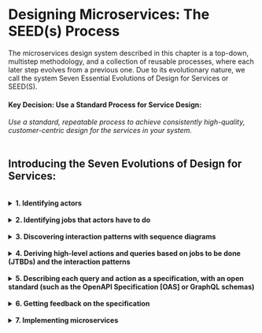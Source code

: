 # Designing Microservices: The SEED(s) Process

The microservices design system described in this chapter is a top-down, multistep 
methodology, and a collection of reusable processes, where each later step evolves
from a previous one. Due to its evolutionary nature, we call the system Seven Essential 
Evolutions of Design for Services or SEED(S).

#### **Key Decision: Use a Standard Process for Service Design:**
*Use a standard, repeatable process to achieve consistently high-quality, customer-centric 
design for the services in your system.*  
</br>

## Introducing the Seven Evolutions of Design for Services:
</br>
<details>
<summary><b>1. Identifying actors</b></summary>
</br>
SEED(S) takes a distinctly customer-centric approach, viewing as products the services 
it is used to design. By now the “APIs are products” mantra is not particularly novel. Typical plagues of API and service design in our industry are overabstraction and lack of clarity regarding user needs. Too many APIs are simply exposures of some database tables over HTTP or an attempt to provide direct networked access into application internals, via remote procedure calls (RPCs). 

#### **Key Decision: Scope Service Design Using Key Actors**
*Start service design by identifying key actors in your domain, to achieve customer-centric 
scoping of the capabilities represented by the services.*   
</br>

There are several fundamental rules for identifying the right set of actors for your goals:
1. Identifying the boundaries of what key traits differentiate various actors of 
our design is more important than identifying an excruciating level of detail for 
who the actors are.  
2. Overlapping or too-broad actor definitions are usually red flags.  
3. These needs and behaviors that distinguish one actor type from another are relevant.  
4. Less is more—you should use as few distinct actors as possible to describe your 
problem area, but no fewer than necessary. 

### **Example Actors in Our Sample Project**  

*Frequent flyer*

	Emma travels for work, has elite loyalty status with the airline, manages her 
	travel through her work’s reservation system, and uses a number of connected 
	apps to stay on top of her busy schedule. Due to her loyalty status, she 
	is eligible for many perks. Often planning trips on short notice, when 
	traveling with family, she typically uses loyalty miles.

*Family vacationer*

    Riley and their spouse are mostly traveling for vacations with their kid(s). 
	They usually plan trips well in advance, and travel infrequently.

*Airline customer service agent*

    Sean is an experienced customer service agent assisting travelers with booking, 
	rebooking, and resolving issues during travel and after through phone and online chat.


</details> </br>
<details>
<summary><b>2. Identifying jobs that actors have to do</b></summary>
</br>  

It is important to understand the jobs that actors have to get done, and only then 
should we create a solution that best addresses their needs. Any effective API or service design methodology operates under the premise that APIs and microservices are types of products, and in their design we can successfully employ the rich *product management* toolset that has been developed over many decades.   

*Consumers of APIs* are typically frontend (web, mobile) or third-party (partner) 
applications, while *consumers of microservices* are various parts of the system itself. When beginning work with microservices, it's helpful to keep in mind that it’s the problems that are timeless; solutions change and evolve all the time.   

</br>  

#### **Key Decision: Use Jobs as the Unit of Analysis**
*Use jobs that key actors have to get done, in your domain, as the unit of analysis for 
collecting requirements.*   
</br>   

User Stories revolve around a user persona; they start with *“as a persona,”* while Job Stories disregard the persona and instead emphasize the circumstance.  The SEED(S) process identifies actors to scope the list of jobs, but at the point of describing each job for that actor, we need to identify circumstances.   
</br>   

### **Using Job Story Format to Capture *Jobs to be Done* (JTBDs)**   

For each of the actors we identify, we need to discover top JTBDs for that actor.  The SEED(S) process uses the Job Stories format as defined by [Paul Adams](https://www.intercom.com/blog-the-dribbblisation-of-design):   

*"when __circumstance__, I want to __motivation__, so I can __goal__"*  
</br> 

#### **Key Decision: Use the Standard Job Story Format**  
*Use a standard format for capturing JTBDs (known as Job Story) to uniformly capture circumstances, motivations, and goals for all your jobs.*   
</br>   

### **Example JTBDs in Our Sample Project** 

*Frequent flyer*                                                                

1. *When* __Emma’s plans change__ and she is unable to travel on a previously 
booked flight, *she wants to* __easily reschedule her flight__, *so she 
can* __get a flight that works for her new plans__.

2. *When __Emma prefers an available seat__* other than the one she has been currently 
assigned, *she wants to __select the alternative seat__*, so *she can __enjoy her flight more__*.
                                                                                
*Family vacationer*                                                             

1. *When* __Riley is planning a flight__* for their family vacation, *they want to* be able to __filter available flights with multiple criteria, including: four adjacent seats available on the flight, the number of connections, connections that go through airports that have facilities friendly to young children, etc.,__ *so that their* __family can fly with maximum comfort__.

2. *When* __Riley is planning a quick, unplanned family getaway for a long weekend__, 
*they want to* __get suggestions for interesting available trips that are affordable and a short flight__ *so they* __can have a list of choices they can consider__.
                                                                                
*Airline customer service agent*  

1. *When* __a customer calls Sean__, *he wants to* __have a servicing ticket open pre-filled with customer information__, *so he can* start tracking the progress towards the resolution of the customer need.

2. *When* __a customer is asking Sean to find them a convenient flight for their trip__, *he wants to* __be able to find a fitting flight using a flexible set of filtering criteria__, *so he can* meet the customer need and book a flight.   
</br>   

Job Stories provide a great format for conversations with subject matter experts and actual customers, but they are not convenient for deriving actual technical requirements. 

</details> </br>
<details>
<summary><b>3. Discovering interaction patterns with sequence diagrams</b></summary>
</br>

To proceed with a good design, we need to understand the service interaction patterns of our subdomain. You will want to draw an interaction diagram, explaining the sequence of events within your model.  SEED(S) recommends employing Unified Modeling Language (UML) sequence diagrams for this task.

We highly recommend using one of the Markdown-based diagramming formats, such as [PlantUML](https://plantuml.com/).

We recommend this kind of approach because modeling in a microservices team is a team activity. Using a text-based format instead of a graphical file will allow team members to:   

* Keep modeling separate from everyone’s personal choice of editor.
* Easily and effectively version-control sources of the diagrams.
* The diagrams become code and anything you can do with the code, you can now do with your diagrams as well;

#### **Key Decision: Use PlantUML Sequence Diagrams to Discover Interaction Patterns**
*To discover interaction patterns in SEED(S) methodology, we choose to use UML sequence diagrams expressed in a textual (Markdown) format such as PlantUML.*

The Job Stories and actors represent the requirements of the physical world. They do not generally map to technical interactions one-to-one. Your interaction model of the events do not necessarily have to occur between the actors described in the first step of the SEED(S) process. Neither do they have to correspond to the jobs directly. Rather, your interaction diagrams may go a level deeper and show how the user-centric requirements translate into interactions between services at a technical level.

For instance the PlantUML text may read as follows:  
```yaml
@startuml
AgentServicing -> ReservationsApi: checkRes(reservationId)
ReservationsApi -> ReservationCRUD: reserve(data)
ReservationsApi -> ReservationCRUD: cancel(reservationId)
@enduml
```   
</br>   

![PlantUML](sequenceDiagram.png) | 
|:--:| 
| <b>A rendered PlantUML of the sample UML sequence</b>   
</br>  

Once we have the sequence diagrams of the interactions, we can capture the technical requirements for a microservice, or an API, in the form of a set of actions and queries described using a standard syntax.  

</details> </br>
<details>
<summary><b>4. Deriving high-level actions and queries based on jobs to be done (JTBDs) and the interaction patterns</b></summary>
</br>

Once we understand service interaction patterns and have had a chance to visualize those, we can transform jobs into more technically oriented interface contracts and greatly simplify our design process. In SEED(S) we model a system’s interface contracts as collections of two distinct types of interactions: the actions (“commands” in CQS) and the queries.   

#### **Key Decision: Separate Service Endpoints into Commands and Queries**   
*Use the CQS principle to model the action side of the services separate from the query side, and document each with their own standard format.*    

In SEED(S), queries are lookups with defined inputs and outputs. They should be clearly formulated contracts between a client and a server: what input a client sends and what response they expect. They are distinctly different from actions, in that queries do not modify the system state (they “have no side effects”).   

Actions, in contrast, are requests that cause some sort of state modification—they not only do have side effects, but their whole purpose is to cause side effects.   

We recommend using a standard format for capturing queries and actions. The template for queries looks something like this:

* An expressive description of a query
	* Input: list of input variables
	* Response: list of output data elements

Likewise, the standardized format for actions would look like the following:

* An expressive description of an action
	* Input: list of input variables
	* Expected outcome: description of the induced side effect
	* Response (optional): list of data elements in the response (if any)   

Note that Job Stories do not always produce exactly one query or action.    

### **Example Queries and Actions for Our Sample Project**   
</br>   

#### **Queries**  

One of our Job Stories described a *__family vacationer__* actor.  To satisfy the needs of such a job, we need a query contract that allows indication of all such preferences as inputs to the search query. Therefore, our query definition may look like the following:   

*Query 1: Flight Search*

* Input: `departure_date, return_date, origin_airport, destination_airport, number_of_passengers, baby_friendly_connections, adjacent_seats, max_connections, minimum_connection_time, max_connection_time, order_criteria [object], customer_id` (optional; to check loyalty privileges)
* Response: list of flights satisfying the criteria


*Query 2: Lookup of Alternative Flights for a Date Change*

* Input: `reservation_id, new_departure_date, new_return_date`
* Response: list of alternative flights   
</br>   

#### **Actions**  

*Travel Rebooking*

* Input: `original_reservation_id, new_flight_id, seat_ids[]`
* Expected outcome: new flight booked or error returned; if new flight is successfully booked, old one is canceled
* Response: success code or a detailed error object

*Seat Change*
* Input: `reservation_id, customer_id, requested_seat_ids[]`
* Expected outcome: new seat reserved if the seat is available and the traveler is qualified; old seat canceled if the new seat ends up being successfully reserved
* Response: success code, or a detailed error object

In some sophisticated cases, you may find that the actions and queries approach of defining interface contracts may not be sufficient. In these cases, to capture the more complex requirements, we highly recommend using [Matt McLarty’s Microservice Design Canvas](https://dzone.com/articles/streamlined-microservice-design-in-practice).  

</details> </br>
<details>
<summary><b>5. Describing each query and action as a specification, with an open standard (such as the OpenAPI Specification [OAS] or GraphQL schemas)</b></summary>
</br>

As a general rule, it is important to formally describe the interface contract of an API or a microservice before we start implementing it in code.   Contracts implemented using open standards such as the Open API Spec and GraphQL are widely supported by a rich set of tooling that allows easy rendering of documentation, streamlined creation of developer portals, etc.   

Microservices interconnections do not have to be RESTful APIs. Other popular choices include GraphQL, gRPC, and asynchronous event communications. At the time of writing, using JSON-, ProtoBuf-, or Avro-encoded messages on Kafka Streams seems to be a popular choice.   

Producing a formal API contract is a huge milestone for the design of APIs and microservices. Some may even consider it a job well done at this point. However, good API designs cannot end at this stage.   

</details> </br>
<details>
<summary><b>6. Getting feedback on the specification</b> </summary>
</br>

We need to show the draft design of the endpoints to the client developers who will be asked to use these APIs and services, and collect their feedback.   

#### **Key Decision: Collect Feedback on Your Service Designs**  
*Service design is not done until it is presented to the target audience for the service and feedback is collected and applied to the initial designs.*     

You need to keep in mind two groups of customers when designing services and APIs:
* End users of the system. Your APIs enable the user experiences for them.
* Client developers who will code against your services (APIs or microservices). They build end users’ experiences, such as web or mobile applications.   

At the beginning of the SEED(S) process, we interview the end users to collect and understand the Job Stories relevant to them. However, later in the process we start receiving feedback from the client developers. This can happen as early as the interactions design phase, and then again once the OAS is produced, before coding. This second group, API client developers, must be interviewed to test the usability of the designs, to avoid coding something that may end up being rejected by them due to poor usability.    

</details> </br>
<details>
<summary><b>7. Implementing microservices</b></summary>
</br>

### **Microservices Are Not Just Smaller APIs**   
*Microservices are not just smaller replacements for the APIs of the old days. Microservices provide the implementation of your system, while APIs should still be the outward-facing interface of a system.*   
</br>   

We think that if microservices replace anything, the things they replace are the modular components you used to build your systems with. If before you would build a large system by linking (statically or dynamically) various submodules together, in a microservices architecture the building blocks are networked services we call “microservices.”    

Note that a similar approach—of separating APIs into “internal ones, the ones you build with”; and “external ones, the ones that are optimized for consumption by frontends”—has been described by Phil Calçado as the [Backend for Frontend pattern](https://philcalcado.com/2015/09/18/the_back_end_for_front_end_pattern_bff.html) when he was at SoundCloud, and by [Daniel Jacobson](https://www.infoq.com/news/2015/11/daniel-jacobson-ephemeral-apis/) during his time at Netflix. Daniel Jacobson explained how at Netflix they separated APIs into Experience (frontend) and Ephemeral (backend) APIs.    

#### **Key Decision: Web APIs Are Layered on Top of Microservices**  
*Differentiate between web APIs that represent the public interface of your subsystem and microservices that represent the implementation of the same system. Avoid thinking of microservices as “just small APIs.”*   

In our experience, the ideal separation of duties happens when all of the business logic (capabilities) is implemented by microservices, while APIs act as a thin layer of orchestration in front of those microservices. Additionally, we recommend that teams try to avoid microservices directly “invoking” each other. Instead, for the sake of loose coupling, it’s best if any orchestrating workflow is implemented in the API layer, in front of microservices, without microservices knowing anything about each other.   

#### **NOTE** 
*Note that there is no 1:1 relationship between an API and the microservices that implement the corresponding capability. These two assets are parts of fundamentally different layers of your architecture.*     

We believe that such a “microservices should be unaware of each other and be orchestrated externally” approach is where the Unix philosophy of building a system as a collection of composable tools resonates well with microservices architecture principles. One of the most powerful aspects of the Unix philosophy is that you can combine Unix tools (e.g., GNU tools) in a variety of ways using input and output piping on the command line or in shell scripts. However, in order to achieve this, it’s critical that various Unix tools act the same way for any input—they should not care who “calls” them or where their output goes. Components cannot explicitly know about each other for them to become composable. Loose coupling is what makes the whole thing work, not just that the tools are small-ish and focused. The same holds true for microservices.   

#### **Keep Microservices Unaware of Each Other**   

Avoid microservices directly “knowing” about each other and directly calling each other via synchronous interfaces. Instead, try to orchestrate processes involving multiple microservices in the API layer. If this is not possible, consider using asynchronous interfaces between microservices where an upstream microservice publishes data to an event log (e.g., Kafka) and a downstream microservice can subscribe to that event log without the upstream microservice having tight coupling with the subscriber(s).




</details> </br>


